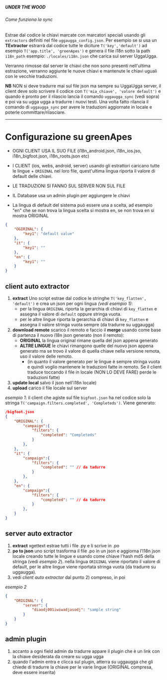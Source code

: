 ##### UNDER THE WOOD
###### Come funziona la sync

Estrae dal codice le chiavi marcate con marcatori speciali usando gli `extractors` definiti nel file `uggaugga_config.json`. 
Per esempio se si usa un **TExtractor** estrarrà dal codice tutte le diciture `T('key','default')` ad esempio `T('app.title', 'greenApes')` e genera il file  i18n sotto la path `i18n_path` esempio: `./locales/i18n.json` che carica sul server UggaUgga.

Verranno rimosse dal server le chiavi che non sono presenti nell'ultima estrazione, verranno aggiunte le nuove chiavi e mantenute le chiavi uguali con le vecchie traduzioni.

**NB**
NON si deve tradurre mai sul file json ma sempre su UggaUgga server, il client deve solo scrivere il codice con `T('mia_chiave', 'valore default')` e quando è pronto per il rilascio lancia il comando `uggaugga_sync` (vedi sopra) e poi va su ugga ugga a tradurre i nuovi testi. Una volta fatto rilancia il comando di `uggaugga_sync` per avere le traduzioni aggiornate in locale e poterle committare/rilasciare.

-------------------------------

# Configurazione su greenApes
- OGNI CLIENT USA IL SUO FILE (i18n_android.json, i18n_ios.jso, i18n_bigfoot.json, i18n_roots.json etc)

- I CLIENT (ios, webs, android, server) usando gli estrattori caricano tutte le lingue + `ORIGINAL` nel loro file, quest'ultima lingua riporta il valore di default delle chiavi.

- LE TRADUZIONI SI FANNO SUL SERVER NON SUL FILE

- IL Database usa un admin plugin per aggiungere le chiavi

- La lingua di default del sistema può essere una a scelta, ad esempio "en" che se non trova la lingua scelta si mostra en, se non trova en si mostra ORIGINAL

```json
{
    "OGIRINAL": {
        "key1": "default value"
    },
    "it": {
        "key1": ""
    },
    "en": {
        "key1": ""
    }
}
```

## client auto extractor

1)  **extract** Uno script estrae dal codice le stringhe `T('key_flatten', 'default')` e crea un json per ogni lingua *(vedi esempio 1)*:
    -   per la lingua `ORIGINAL` riporta la gerarchia di chiavi di `key_flatten` e assegna il valore di `default` oppure stringa vuota.
    - per le altre lingue riporta la gerarchia di chiavi di `key_flatten` e assegna il valore stringa vuota sempre (da tradurre su uggaugga)
2) **download remote** scarico il remoto e faccio il **merge** usando come base di partenza il nuovo i18n json generato (non il remoto):
    - **ORIGINAL** la lingua original rimane quella del json appena generato
    - **ALTRE LINGUE** le chiavi rimangono quelle del nuovo json appena generato ma se trovo il valore di quella chiave nella versione remota, uso il valore delle remoto.
        - (in quanto il valore generato per le lingue è sempre stringa vuota e quindi voglio mantenere le traduzioni fatte in remoto. Se il client traduce toccando il file in locale (NON LO DEVE FARE) perde le traduzioni fatte)
3) **update local** salvo il json nell'i18n locale)
4) **upload** carico il file locale sul server

*esempio 1*: 
il client che agiste sul file `bigfoot.json` ha nel codice solo la stringa `T('campaign.filters.completed', 'Completeds')`. Viene generato:

```json
/bigfoot.json
{
    "ORIGINAL": {
        "campaign":{
            "filters": {
                "completed": "Completeds"
            }
        },
    },
    "it": {
        "campaign":{
            "filters": {
                "completed": "" // da tadurre
            }
        },
    },
    "en": {
        "campaign":{
            "filters": {
                "completed": "" // da tadurre
            }
        },
    }
}
```

## server auto extractor

1) **extract** xgettext estrae tutti i file .py e li scrive in .po
2) **po to json** uno script trasforma il file .po in un json e aggiorna l'I18n json locale creando tutte le lingue e usando come chiave l'hash md5 della stringa (vedi *esempio 2*).
nella lingua `ORIGINAL` viene riportato il valore di default, per le altre lingue viene riportata stringa vuota (da tradurre su uggaugga).
3) vedi *client auto extractor* dal punto 2) compreso, in poi

*esempio 2*
```json
{
    "ORIGINAL": {
        "server": {
            "diaodj001iwiwadjasodj": "sample string"
        }
    }
}
```

## admin plugin

1) accanto a ogni field admin da tradurre appare il plugin che è un link con la chiave desiderata da creare su ugga ugga
2) quando l'admin entra e clicca sul plugin, atterra su uggaugga che gli chiede di tradurre la chiave per le varie lingue (ORIGINAL compresa, deve essere inserita)